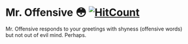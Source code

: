 # Mr. Offensive 😳 [![HitCount](http://hits.dwyl.com/aiinkiestism/aiinkiestism.svg)](http://hits.dwyl.com/aiinkiestism/aiinkiestism)
Mr. Offensive responds to your greetings with shyness (offensive words) but not out of evil mind. Perhaps.
